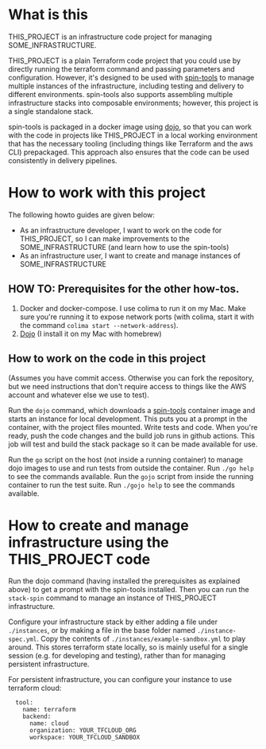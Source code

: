 
# What is this

THIS_PROJECT is an infrastructure code project for managing SOME_INFRASTRUCTURE.

THIS_PROJECT is a plain Terraform code project that you could use by directly running the terraform command and passing parameters and configuration. However, it's designed to be used with [spin-tools](https://github.com/cloudspinners/spin-tools) to manage multiple instances of the infrastructure, including testing and delivery to different environments. spin-tools also supports assembling multiple infrastructure stacks into composable environments; however, this project is a single standalone stack.

spin-tools is packaged in a docker image using [dojo](https://github.com/kudulab/dojo), so that you can work with the code in projects like THIS_PROJECT in a local working environment that has the necessary tooling (including things like Terraform and the aws CLI) prepackaged. This approach also ensures that the code can be used consistently in delivery pipelines.


# How to work with this project

The following howto guides are given below:

- As an infrastructure developer, I want to work on the code for THIS_PROJECT, so I can make improvements to the SOME_INFRASTRUCTURE (and learn how to use the spin-tools)
- As an infrastructure user, I want to create and manage instances of SOME_INFRASTRUCTURE


## HOW TO: Prerequisites for the other how-tos.

1. Docker and docker-compose. I use colima to run it on my Mac. Make sure you're running it to expose network ports (with colima, start it with the command  `colima start --network-address`).
2. [Dojo](https://github.com/kudulab/dojo) (I install it on my Mac with homebrew)


## How to work on the code in this project

(Assumes you have commit access. Otherwise you can fork the repository, but we need instructions that don't require access to things like the AWS account and whatever else we use to test).

Run the `dojo` command, which downloads a [spin-tools](https://github.com/cloudspinners/spin-tools) container image and starts an instance for local development. This puts you at a prompt in the container, with the project files mounted. Write tests and code. When you're ready, push the code changes and the build job runs in github actions. This job will test and build the stack package so it can be made available for use.

Run the `go` script on the host (not inside a running container) to manage dojo images to use and run tests from outside the container. Run `./go help` to see the commands available. Run the `gojo` script from inside the running container to run the test suite. Run `./gojo help` to see the commands available.


# How to create and manage infrastructure using the THIS_PROJECT code

Run the dojo command (having installed the prerequisites as explained above) to get a prompt with the spin-tools installed. Then you can run the `stack-spin` command to manage an instance of THIS_PROJECT infrastructure.

Configure your infrastructure stack by either adding a file under `./instances`, or by making a file in the base folder named `./instance-spec.yml`. Copy the contents of `./instances/example-sandbox.yml` to play around. This stores terraform state locally, so is mainly useful for a single session (e.g. for developing and testing), rather than for managing persistent infrastructure.

For persistent infrastructure, you can configure your instance to use terraform cloud:

```
  tool: 
    name: terraform
    backend:
      name: cloud
      organization: YOUR_TFCLOUD_ORG
      workspace: YOUR_TFCLOUD_SANDBOX
```
